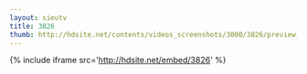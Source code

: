 ```yaml
---
layout: sieutv
title: 3826
thumb: http://hdsite.net/contents/videos_screenshots/3000/3826/preview_360p.mp4.jpg
---
```

{% include iframe src='http://hdsite.net/embed/3826' %}
 
